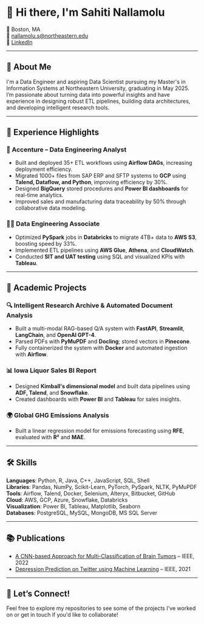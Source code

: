 # 👋 Hi there, I'm Sahiti Nallamolu

📍 Boston, MA  
📧 [nallamolu.s@northeastern.edu](mailto:nallamolu.s@northeastern.edu)  
🔗 [LinkedIn](https://www.linkedin.com/in/sahitinallamolu/)  

---

## 🚀 About Me

I'm a Data Engineer and aspiring Data Scientist pursuing my Master's in Information Systems at Northeastern University, graduating in May 2025. I’m passionate about turning data into powerful insights and have experience in designing robust ETL pipelines, building data architectures, and developing intelligent research tools.

---

## 💼 Experience Highlights

### 🏢 Accenture – Data Engineering Analyst
- Built and deployed 35+ ETL workflows using **Airflow DAGs**, increasing deployment efficiency.
- Migrated 1000+ files from SAP ERP and SFTP systems to **GCP** using **Talend, Dataflow, and Python**, improving efficiency by 30%.
- Designed **BigQuery** stored procedures and **Power BI dashboards** for real-time analytics.
- Improved sales and manufacturing data traceability by 50% through collaborative data modeling.

### 🧑‍💻 Data Engineering Associate
- Optimized **PySpark** jobs in **Databricks** to migrate 4TB+ data to **AWS S3**, boosting speed by 33%.
- Implemented ETL pipelines using **AWS Glue**, **Athena**, and **CloudWatch**.
- Conducted **SIT and UAT testing** using SQL and visualized KPIs with **Tableau**.

---

## 🧠 Academic Projects

### 🔍 Intelligent Research Archive & Automated Document Analysis
- Built a multi-modal RAG-based Q/A system with **FastAPI**, **Streamlit**, **LangChain**, and **OpenAI GPT-4**.
- Parsed PDFs with **PyMuPDF** and **Docling**; stored vectors in **Pinecone**.
- Fully containerized the system with **Docker** and automated ingestion with **Airflow**.

### 📊 Iowa Liquor Sales BI Report
- Designed **Kimball's dimensional model** and built data pipelines using **ADF, Talend**, and **Snowflake**.
- Created dashboards with **Power BI** and **Tableau** for sales insights.

### 🌍 Global GHG Emissions Analysis
- Built a linear regression model for emissions forecasting using **RFE**, evaluated with **R²** and **MAE**.

---

## 🛠️ Skills

**Languages**: Python, R, Java, C++, JavaScript, SQL, Shell  
**Libraries**: Pandas, NumPy, Scikit-Learn, PyTorch, PySpark, NLTK, PyMuPDF  
**Tools**: Airflow, Talend, Docker, Selenium, Alteryx, Bitbucket, GitHub  
**Cloud**: AWS, GCP, Azure, Snowflake, Databricks  
**Visualization**: Power BI, Tableau, Matplotlib, Seaborn  
**Databases**: PostgreSQL, MySQL, MongoDB, MS SQL Server  

---

## 📚 Publications

- [A CNN-based Approach for Multi-Classification of Brain Tumors](https://ieeexplore.ieee.org/document/9908994) – IEEE, 2022  
- [Depression Prediction on Twitter using Machine Learning](https://ieeexplore.ieee.org/document/9587695) – IEEE, 2021  

---

## 💬 Let’s Connect!

Feel free to explore my repositories to see some of the projects I've worked on or get in touch if you'd like to collaborate!


